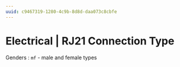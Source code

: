 ```yaml
---
uuid: c9467319-1280-4c9b-8d8d-daa073c8cbfe
---
```

# Electrical | RJ21 Connection Type

Genders
: `mf` - male and female types
